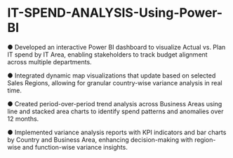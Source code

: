 # IT-SPEND-ANALYSIS-Using-Power-BI

● Developed an interactive Power BI dashboard to visualize Actual vs. Plan IT spend by IT
Area, enabling stakeholders to track budget alignment across multiple departments.

● Integrated dynamic map visualizations that update based on selected Sales Regions,
allowing for granular country-wise variance analysis in real time.

● Created period-over-period trend analysis across Business Areas using line and stacked
area charts to identify spend patterns and anomalies over 12 months.

● Implemented variance analysis reports with KPI indicators and bar charts by Country
and Business Area, enhancing decision-making with region-wise and function-wise
variance insights.
 
